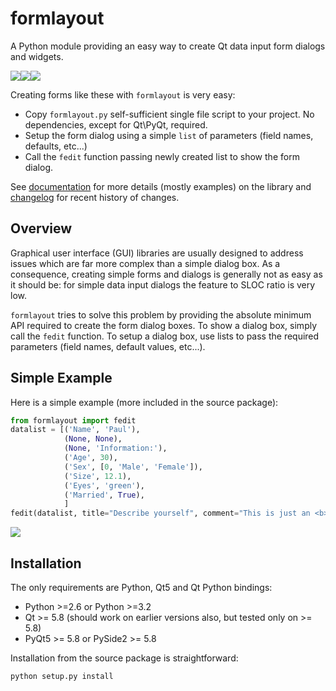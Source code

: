 # formlayout

A Python module providing an easy way to create Qt data input form dialogs and widgets.

<img src="https://pythonhosted.org/formlayout/_images/advanced1.png"><img src="https://pythonhosted.org/formlayout/_images/advanced2.png"><img src="https://pythonhosted.org/formlayout/_images/advanced3.png">

Creating forms like these with ``formlayout`` is very easy:
  * Copy ``formlayout.py`` self-sufficient single file script to your project. No dependencies, except for Qt\PyQt, required.
  * Setup the form dialog using a simple ``list`` of parameters (field names, defaults, etc...)
  * Call the ``fedit`` function passing newly created list to show the form dialog.

See [documentation](http://pythonhosted.org/formlayout/) for more details 
(mostly examples) on the library and [changelog](CHANGELOG.md) for recent 
history of changes.

## Overview

Graphical user interface (GUI) libraries are usually designed to address issues which are far more complex than a simple dialog box. As a consequence, creating simple forms and dialogs is generally not as easy as it should be: for simple data input dialogs the feature to SLOC ratio is very low.

``formlayout`` tries to solve this problem by providing the absolute minimum API required to create the form dialog boxes. To show a dialog box, simply call the ``fedit`` function. To setup a dialog box, use lists to pass the required parameters (field names, default values, etc...).

## Simple Example

Here is a simple example (more included in the source package):

```python
from formlayout import fedit
datalist = [('Name', 'Paul'),
            (None, None),
            (None, 'Information:'),
            ('Age', 30),
            ('Sex', [0, 'Male', 'Female']),
            ('Size', 12.1),
            ('Eyes', 'green'),
            ('Married', True),
            ]
fedit(datalist, title="Describe yourself", comment="This is just an <b>example</b>.")
```

<img src="https://pythonhosted.org/formlayout/_images/simple.png">


## Installation

The only requirements are Python, Qt5 and Qt Python bindings:
- Python >=2.6 or Python >=3.2
- Qt >= 5.8 (should work on earlier versions also, but tested only on >= 5.8)
- PyQt5 >= 5.8 or PySide2 >= 5.8

Installation from the source package is straightforward:

```bash
python setup.py install
```
